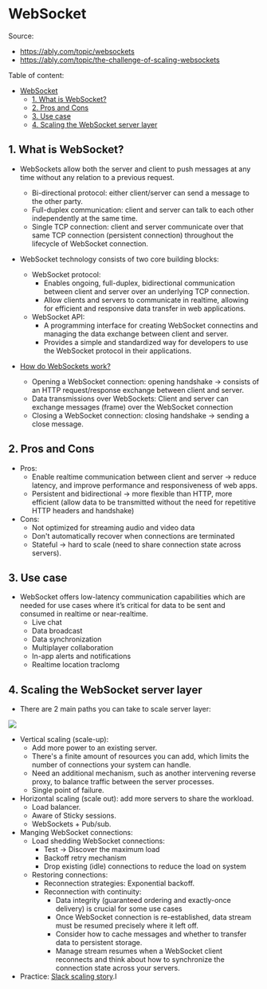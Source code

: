 # WebSocket

Source:

- <https://ably.com/topic/websockets>
- <https://ably.com/topic/the-challenge-of-scaling-websockets>

Table of content:

- [WebSocket](#websocket)
  - [1. What is WebSocket?](#1-what-is-websocket)
  - [2. Pros and Cons](#2-pros-and-cons)
  - [3. Use case](#3-use-case)
  - [4. Scaling the WebSocket server layer](#4-scaling-the-websocket-server-layer)

## 1. What is WebSocket?

- WebSockets allow both the server and client to push messages at any time without any relation to a previous request.
  - Bi-directional protocol: either client/server can send a message to the other party.
  - Full-duplex communication: client and server can talk to each other independently at the same time.
  - Single TCP connection: client and server communicate over that same TCP connection (persistent connection) throughout the lifecycle of WebSocket connection.
- WebSocket technology consists of two core building blocks:
  - WebSocket protocol:
    - Enables ongoing, full-duplex, bidirectional communication between client and server over an underlying TCP connection.
    - Allow clients and servers to communicate in realtime, allowing for efficient and responsive data transfer in web applications.
  - WebSocket API:
    - A programming interface for creating WebSocket connectins and managing the data exchange between client and server.
    - Provides a simple and standardized way for developers to use the WebSocket protocol in their applications.
- [How do WebSockets work?](https://ably.com/topic/how-do-websockets-work)

  - Opening a WebSocket connection: opening handshake -> consists of an HTTP request/response exchange between client and server.
  - Data transmissions over WebSockets: Client and server can exchange messages (frame) over the WebSocket connection
  - Closing a WebSocket connection: closing handshake -> sending a close message.

## 2. Pros and Cons

- Pros:
  - Enable realtime communication between client and server -> reduce latency, and improve performance and responsiveness of web apps.
  - Persistent and bidirectional -> more flexible than HTTP, more efficient (allow data to be transmitted without the need for repetitive HTTP headers and handshake)
- Cons:
  - Not optimized for streaming audio and video data
  - Don't automatically recover when connections are terminated
  - Stateful -> hard to scale (need to share connection state across servers).

## 3. Use case

- WebSocket offers low-latency communication capabilities which are needed for use cases where it’s critical for data to be sent and consumed in realtime or near-realtime.
  - Live chat
  - Data broadcast
  - Data synchronization
  - Multiplayer collaboration
  - In-app alerts and notifications
  - Realtime location traclomg

## 4. Scaling the WebSocket server layer

- There are 2 main paths you can take to scale server layer:

![](https://images.ctfassets.net/ee3ypdtck0rk/1Eu1PnOyty4TJRJOwMp1Zp/9bfff65545d75a7f2717875e1b181e3f/horizontal-vs-vertical-scaling.png.png?w=1841&h=841&q=50&fm=webp)

- Vertical scaling (scale-up):
  - Add more power to an existing server.
  - There's a finite amount of resources you can add, which limits the number of connections your system can handle.
  - Need an additional mechanism, such as another intervening reverse proxy, to balance traffic between the server processes.
  - Single point of failure.
- Horizontal scaling (scale out): add more servers to share the workload.
  - Load balancer.
  - Aware of Sticky sessions.
  - WebSockets + Pub/sub.
- Manging WebSocket connections:
  - Load shedding WebSocket connections:
    - Test -> Discover the maximum load
    - Backoff retry mechanism
    - Drop existing (idle) connections to reduce the load on system
  - Restoring connections:
    - Reconnection strategies: Exponential backoff.
    - Reconnection with continuity:
      - Data integrity (guaranteed ordering and exactly-once delivery) is crucial for some use cases
      - Once WebSocket connection is re-established, data stream must be resumed precisely where it left off.
      - Consider how to cache messages and whether to transfer data to persistent storage.
      - Manage stream resumes when a WebSocket client reconnects and think about how to synchronize the connection state across your servers.
- Practice: [Slack scaling story](https://slack.engineering/migrating-millions-of-concurrent-websockets-to-envoy/).I

